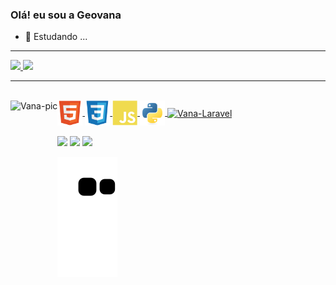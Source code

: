 ### Olá! eu sou a Geovana 
 - 🌱 Estudando ...
<hr>
<div>
  <a href="https://github.com/Vana-dot">
  <img height="180em" src="https://github-readme-stats.vercel.app/api?username=Vana-dot&show_icons=true&theme=panda&include_all_commits=true&count_private=true"/>
  <img height="180em" src="https://github-readme-stats.vercel.app/api/top-langs/?username=Vana-dot&layout=compact&langs_count=7&theme=panda"/>
</div>
 
 <hr>
 
 <div style="display: inline_block"><br>
  <img align="center" alt="Vana-HTML" height="40" width="40" src="https://raw.githubusercontent.com/devicons/devicon/master/icons/html5/html5-original.svg">
  <img align="center" alt="Vana-CSS" height="40" width="40" src="https://raw.githubusercontent.com/devicons/devicon/master/icons/css3/css3-original.svg">
  <img align="center" alt="Vana-Js" height="40" width="40" src="https://raw.githubusercontent.com/devicons/devicon/master/icons/javascript/javascript-plain.svg">
  <img align="center" alt="Vana-Python" height="40" width="40" src="https://raw.githubusercontent.com/devicons/devicon/master/icons/python/python-original.svg">
  <img align="center" alt="Vana-Laravel" height="30" width="40" src="https://cdn.jsdelivr.net/gh/devicons/devicon/icons/laravel/laravel-plain.svg">
  <img align="left" alt="Vana-pic" height="150" src="https://images-ext-2.discordapp.net/external/tVSMf-sEDiEDNxpUHHZ5gLPgNswJGPzxD3R2pAK6PWQ/https/i.picasion.com/pic91/f471d69d019a3489872a8bb524e69d0f.gif">
</div>
 
 <br>
 
<div> 
  <a href="https://instagram.com/vana.py" target="_blank"><img src="https://img.shields.io/badge/-Instagram-%23E4405F?style=for-the-badge&logo=instagram&logoColor=white" target="_blank"></a>
  <a href="https://www.linkedin.com/in/geovana-da-silva-13b770210/" target="_blank"><img src="https://img.shields.io/badge/-LinkedIn-%230077B5?style=for-the-badge&logo=linkedin&logoColor=white" target="_blank"></a>
  <a href = "mailto:contatogeovanavenancio5556@gmail.com"><img src="https://img.shields.io/badge/-Gmail-%23333?style=for-the-badge&logo=gmail&logoColor=white" target="_blank"></a> 
 
  ![Snake animation](https://github.com/Vana-dot/Vana-dot/blob/output/github-contribution-grid-snake.svg)
 
</div>


